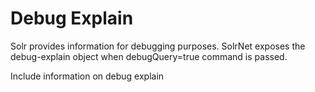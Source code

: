 # Debug Explain
Solr provides information for debugging purposes. SolrNet exposes the debug-explain object when debugQuery=true command is passed.

Include information on debug explain